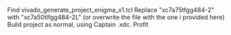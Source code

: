 Find vivado_generate_project_enigma_x1.tcl
Replace "xc7a75tfgg484-2" with "xc7a50tlfgg484-2L" (or overwrite the file with the one i provided here)
Build project as normal, using Captain .xdc.
Profit
